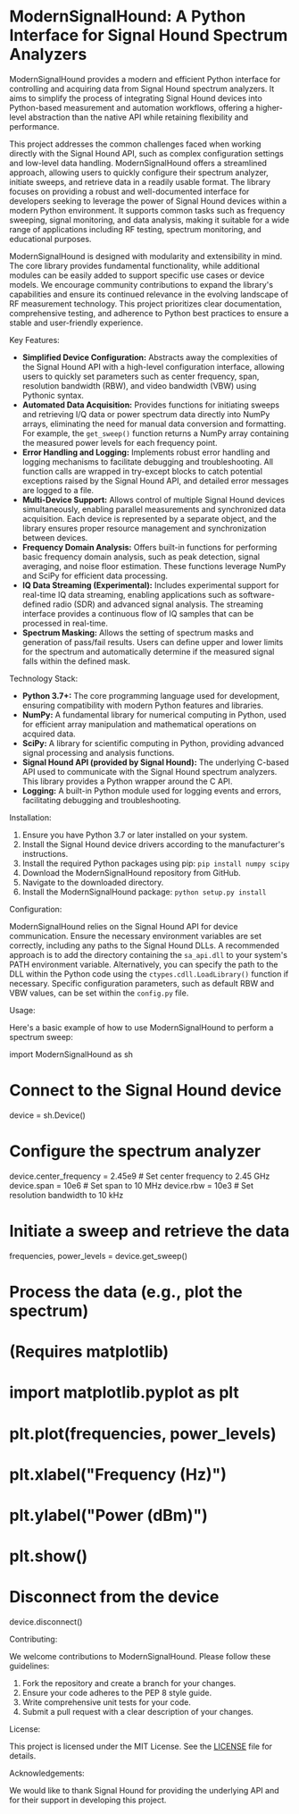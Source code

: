# ModernSignalHound: A Python Interface for Signal Hound Spectrum Analyzers

ModernSignalHound provides a modern and efficient Python interface for controlling and acquiring data from Signal Hound spectrum analyzers. It aims to simplify the process of integrating Signal Hound devices into Python-based measurement and automation workflows, offering a higher-level abstraction than the native API while retaining flexibility and performance.

This project addresses the common challenges faced when working directly with the Signal Hound API, such as complex configuration settings and low-level data handling. ModernSignalHound offers a streamlined approach, allowing users to quickly configure their spectrum analyzer, initiate sweeps, and retrieve data in a readily usable format. The library focuses on providing a robust and well-documented interface for developers seeking to leverage the power of Signal Hound devices within a modern Python environment. It supports common tasks such as frequency sweeping, signal monitoring, and data analysis, making it suitable for a wide range of applications including RF testing, spectrum monitoring, and educational purposes.

ModernSignalHound is designed with modularity and extensibility in mind. The core library provides fundamental functionality, while additional modules can be easily added to support specific use cases or device models. We encourage community contributions to expand the library's capabilities and ensure its continued relevance in the evolving landscape of RF measurement technology. This project prioritizes clear documentation, comprehensive testing, and adherence to Python best practices to ensure a stable and user-friendly experience.

Key Features:

*   **Simplified Device Configuration:** Abstracts away the complexities of the Signal Hound API with a high-level configuration interface, allowing users to quickly set parameters such as center frequency, span, resolution bandwidth (RBW), and video bandwidth (VBW) using Pythonic syntax.
*   **Automated Data Acquisition:** Provides functions for initiating sweeps and retrieving I/Q data or power spectrum data directly into NumPy arrays, eliminating the need for manual data conversion and formatting. For example, the `get_sweep()` function returns a NumPy array containing the measured power levels for each frequency point.
*   **Error Handling and Logging:** Implements robust error handling and logging mechanisms to facilitate debugging and troubleshooting. All function calls are wrapped in try-except blocks to catch potential exceptions raised by the Signal Hound API, and detailed error messages are logged to a file.
*   **Multi-Device Support:** Allows control of multiple Signal Hound devices simultaneously, enabling parallel measurements and synchronized data acquisition. Each device is represented by a separate object, and the library ensures proper resource management and synchronization between devices.
*   **Frequency Domain Analysis:** Offers built-in functions for performing basic frequency domain analysis, such as peak detection, signal averaging, and noise floor estimation. These functions leverage NumPy and SciPy for efficient data processing.
*   **IQ Data Streaming (Experimental):** Includes experimental support for real-time IQ data streaming, enabling applications such as software-defined radio (SDR) and advanced signal analysis. The streaming interface provides a continuous flow of IQ samples that can be processed in real-time.
*   **Spectrum Masking:** Allows the setting of spectrum masks and generation of pass/fail results. Users can define upper and lower limits for the spectrum and automatically determine if the measured signal falls within the defined mask.

Technology Stack:

*   **Python 3.7+:** The core programming language used for development, ensuring compatibility with modern Python features and libraries.
*   **NumPy:** A fundamental library for numerical computing in Python, used for efficient array manipulation and mathematical operations on acquired data.
*   **SciPy:** A library for scientific computing in Python, providing advanced signal processing and analysis functions.
*   **Signal Hound API (provided by Signal Hound):** The underlying C-based API used to communicate with the Signal Hound spectrum analyzers. This library provides a Python wrapper around the C API.
*   **Logging:** A built-in Python module used for logging events and errors, facilitating debugging and troubleshooting.

Installation:

1.  Ensure you have Python 3.7 or later installed on your system.
2.  Install the Signal Hound device drivers according to the manufacturer's instructions.
3.  Install the required Python packages using pip:
    `pip install numpy scipy`
4.  Download the ModernSignalHound repository from GitHub.
5.  Navigate to the downloaded directory.
6.  Install the ModernSignalHound package:
    `python setup.py install`

Configuration:

ModernSignalHound relies on the Signal Hound API for device communication. Ensure the necessary environment variables are set correctly, including any paths to the Signal Hound DLLs. A recommended approach is to add the directory containing the `sa_api.dll` to your system's PATH environment variable. Alternatively, you can specify the path to the DLL within the Python code using the `ctypes.cdll.LoadLibrary()` function if necessary. Specific configuration parameters, such as default RBW and VBW values, can be set within the `config.py` file.

Usage:

Here's a basic example of how to use ModernSignalHound to perform a spectrum sweep:

import ModernSignalHound as sh

# Connect to the Signal Hound device
device = sh.Device()

# Configure the spectrum analyzer
device.center_frequency = 2.45e9  # Set center frequency to 2.45 GHz
device.span = 10e6  # Set span to 10 MHz
device.rbw = 10e3  # Set resolution bandwidth to 10 kHz

# Initiate a sweep and retrieve the data
frequencies, power_levels = device.get_sweep()

# Process the data (e.g., plot the spectrum)
# (Requires matplotlib)
# import matplotlib.pyplot as plt
# plt.plot(frequencies, power_levels)
# plt.xlabel("Frequency (Hz)")
# plt.ylabel("Power (dBm)")
# plt.show()

# Disconnect from the device
device.disconnect()

Contributing:

We welcome contributions to ModernSignalHound. Please follow these guidelines:

1.  Fork the repository and create a branch for your changes.
2.  Ensure your code adheres to the PEP 8 style guide.
3.  Write comprehensive unit tests for your code.
4.  Submit a pull request with a clear description of your changes.

License:

This project is licensed under the MIT License. See the [LICENSE](https://github.com/uhsr/ModernSignalHound/blob/main/LICENSE) file for details.

Acknowledgements:

We would like to thank Signal Hound for providing the underlying API and for their support in developing this project.